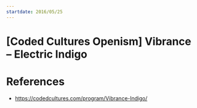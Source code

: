 ```yaml
---
startdate: 2016/05/25
---
```

# [Coded Cultures Openism] Vibrance – Electric Indigo

# References
* https://codedcultures.com/program/Vibrance-Indigo/
